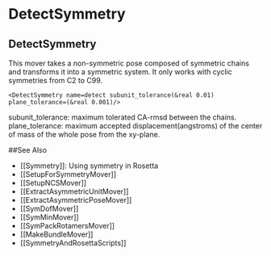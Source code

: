 # DetectSymmetry
## DetectSymmetry

This mover takes a non-symmetric pose composed of symmetric chains and transforms it into a symmetric system. It only works with cyclic symmetries from C2 to C99.

```
<DetectSymmetry name=detect subunit_tolerance(&real 0.01) plane_tolerance=(&real 0.001)/>
```

subunit\_tolerance: maximum tolerated CA-rmsd between the chains. plane\_tolerance: maximum accepted displacement(angstroms) of the center of mass of the whole pose from the xy-plane.


##See Also

* [[Symmetry]]: Using symmetry in Rosetta
* [[SetupForSymmetryMover]]
* [[SetupNCSMover]]
* [[ExtractAsymmetricUnitMover]]
* [[ExtractAsymmetricPoseMover]]
* [[SymDofMover]]
* [[SymMinMover]]
* [[SymPackRotamersMover]]
* [[MakeBundleMover]]
* [[SymmetryAndRosettaScripts]]